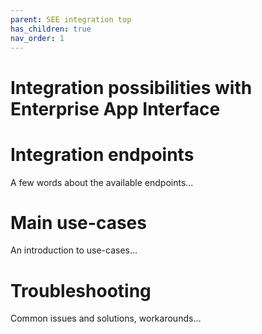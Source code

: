 ```yaml
---
parent: SEE integration top
has_children: true
nav_order: 1
---
```

# Integration possibilities with Enterprise App Interface

# Integration endpoints
A few words about the available endpoints...


# Main use-cases
An introduction to use-cases...


# Troubleshooting
Common issues and solutions, workarounds...
